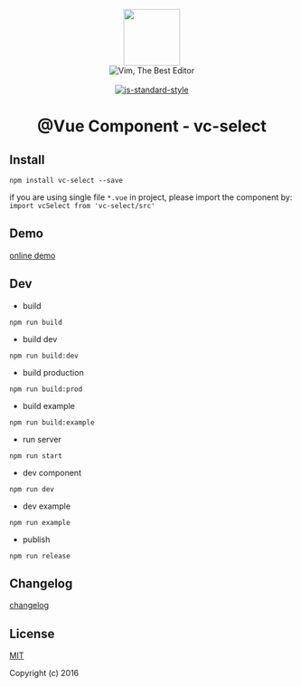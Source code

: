 <p align="center">
    <a href="http://vuejs.org" target="_blank"><img width="100"src="http://vuejs.org/images/logo.png"></a>
    <br>
    <img src="https://img.shields.io/badge/Vim-Best%20Editor-green.svg" alt="Vim, The Best Editor" />
    <br>
    <br>
    <a href="https://github.com/airbnb/javascript"><img src="https://cdn.rawgit.com/feross/standard/master/badge.svg" alt="js-standard-style"></a>
</p>

<h1 align="center">@Vue Component - vc-select</h1>

## Install

`npm install vc-select --save`

if you are using single file `*.vue` in project, please import the component by:  
`import vcSelect from 'vc-select/src'`

## Demo

[online demo](https://iwaimai-bi-fe.github.io/vc-select/examples/)

## Dev

* build

```node
npm run build

```

* build dev

```node
npm run build:dev

```

* build production 

```node
npm run build:prod

```
* build example

```node
npm run build:example
```

* run server

```node
npm run start
```

* dev component

```node
npm run dev 

```

* dev example

```node
npm run example

```

* publish 

```node
npm run release 
```

## Changelog 

[changelog](https://github.com/iwaimai-bi-fe/vc-select/blob/master/CHANGELOG.md) 

## License

[MIT](http://opensource.org/licenses/MIT)

Copyright (c) 2016


